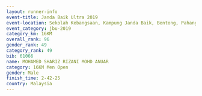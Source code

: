 ```yaml
---
layout: runner-info 
event-title: Janda Baik Ultra 2019
event-location: Sekolah Kebangsaan, Kampung Janda Baik, Bentong, Pahang, Malaysia
event_category: jbu-2019 
category_km: 16KM  
overall_rank: 96
gender_rank: 49
category_rank: 49
bib: 61066
name: MOHAMED SHARIZ RIZANI MOHD ANUAR
category: 16KM Men Open
gender: Male
finish_time: 2-42-25
country: Malaysia
---
```

